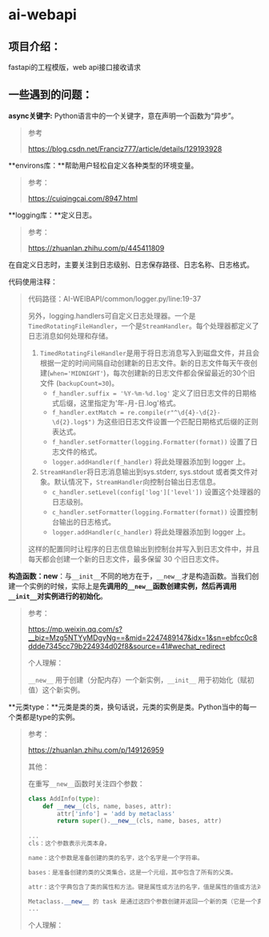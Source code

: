 # ai-webapi

## 项目介绍：

fastapi的工程模版，web api接口接收请求

## 一些遇到的问题：

**async关键字:** Python语言中的一个关键字，意在声明一个函数为“异步”。

> 参考
>
> https://blog.csdn.net/Franciz777/article/details/129193928

**environs库：**帮助用户轻松自定义各种类型的环境变量。

> 参考：
>
> https://cuiqingcai.com/8947.html

**logging库：**定义日志。

> 参考：
>
> https://zhuanlan.zhihu.com/p/445411809

在自定义日志时，主要关注到日志级别、日志保存路径、日志名称、日志格式。

代码使用注释：

> 代码路径：AI-WEIBAPI/common/logger.py/line:19-37
>
> 另外，logging.handlers可自定义日志处理器。一个是`TimedRotatingFileHandler`，一个是`StreamHandler`。每个处理器都定义了日志消息如何处理和存储。
>
> 1. `TimedRotatingFileHandler`是用于将日志消息写入到磁盘文件，并且会根据一定的时间间隔自动创建新的日志文件。新的日志文件每天午夜创建(`when='MIDNIGHT'`)，每次创建新的日志文件都会保留最近的30个旧文件 (`backupCount=30`)。
>    - `f_handler.suffix = '%Y-%m-%d.log'` 定义了旧日志文件的日期格式后缀，这里指定为'年-月-日.log'格式。
>    - `f_handler.extMatch = re.compile(r"^\d{4}-\d{2}-\d{2}.log$")` 为这些旧日志文件设置一个匹配日期格式后缀的正则表达式。
>    - `f_handler.setFormatter(logging.Formatter(format))` 设置了日志文件的格式。
>    - `logger.addHandler(f_handler)` 将此处理器添加到 logger 上。
> 2. `StreamHandler`将日志消息输出到sys.stderr, sys.stdout 或者类文件对象。默认情况下，`StreamHandler`向控制台输出日志信息。
>    - `c_handler.setLevel(config['log']['level'])` 设置这个处理器的日志级别。
>    - `c_handler.setFormatter(logging.Formatter(format))` 设置控制台输出的日志格式。
>    - `logger.addHandler(c_handler)` 将此处理器添加到 logger 上。
>
> 这样的配置同时让程序的日志信息输出到控制台并写入到日志文件中，并且每天都会创建一个新的日志文件，最多保留 30 个旧日志文件。

**构造函数：__new__**：与`__init__`不同的地方在于，`__new__`才是构造函数。当我们创建一个实例的时候，实际上是**先调用的`__new__`函数创建实例，然后再调用`__init__`对实例进行的初始化**。

> 参考：
>
> https://mp.weixin.qq.com/s?__biz=Mzg5NTYyMDgyNg==&mid=2247489147&idx=1&sn=ebfcc0c8ddde7345cc79b224934d02f8&source=41#wechat_redirect
>
> 个人理解：
>
> `__new__` 用于创建（分配内存）一个新实例，`__init__` 用于初始化（赋初值）这个新实例。



**元类type：**元类是类的类，换句话说，元类的实例是类。Python当中的每一个类都是type的实例。

> 参考：
>
> https://zhuanlan.zhihu.com/p/149126959
>
> 其他：
>
> 在重写`__new__`函数时关注四个参数：
>
> ```python
> class AddInfo(type):
>     def __new__(cls, name, bases, attr):
>         attr['info'] = 'add by metaclass'
>         return super().__new__(cls, name, bases, attr)
>     
> ...
> cls：这个参数表示元类本身。
> 
> name：这个参数是准备创建的类的名字，这个名字是一个字符串。
> 
> bases：是准备创建的类的父类集合。这是一个元组，其中包含了所有的父类。
> 
> attr：这个字典包含了类的属性和方法。键是属性或方法的名字，值是属性的值或方法对象。
> 
> Metaclass.__new__ 的 task 是通过这四个参数创建并返回一个新的类（它是一个真正的类，是 type 的实例）。
> ...
> ```
>
> 个人理解：
>
> 
>
> 